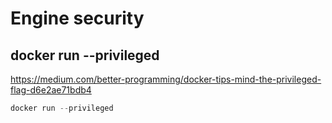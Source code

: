 # Engine security

## docker run --privileged

https://medium.com/better-programming/docker-tips-mind-the-privileged-flag-d6e2ae71bdb4

``` c#
docker run --privileged
```